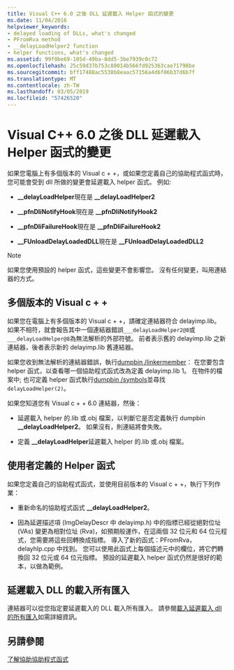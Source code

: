 ```yaml
---
title: Visual C++ 6.0 之後 DLL 延遲載入 Helper 函式的變更
ms.date: 11/04/2016
helpviewer_keywords:
- delayed loading of DLLs, what's changed
- PFromRva method
- __delayLoadHelper2 function
- helper functions, what's changed
ms.assetid: 99f0be69-105d-49ba-8dd5-3be7939c0c72
ms.openlocfilehash: 25c59d37b753c80014b566fd925363cae71798be
ms.sourcegitcommit: bff17488ac5538b8eaac57156a4d6f06b37d6b7f
ms.translationtype: MT
ms.contentlocale: zh-TW
ms.lasthandoff: 03/05/2019
ms.locfileid: "57426520"
---
```

# <a name="changes-in-the-dll-delayed-loading-helper-function-since-visual-c-60"></a>Visual C++ 6.0 之後 DLL 延遲載入 Helper 函式的變更

如果您電腦上有多個版本的 Visual c + +，或如果您定義自己的協助程式函式時，您可能會受到 dll 所做的變更會延遲載入 helper 函式。 例如: 

- **__delayLoadHelper**現在是 **__delayLoadHelper2**

- **__pfnDliNotifyHook**現在是 **__pfnDliNotifyHook2**

- **__pfnDliFailureHook**現在是 **__pfnDliFailureHook2**

- **__FUnloadDelayLoadedDLL**現在是 **__FUnloadDelayLoadedDLL2**

> [!NOTE]
>  如果您使用預設的 helper 函式，這些變更不會影響您。 沒有任何變更，叫用連結器的方式。

## <a name="multiple-versions-of-visual-c"></a>多個版本的 Visual c + +

如果您在電腦上有多個版本的 Visual c + +，請確定連結器符合 delayimp.lib。 如果不相符，就會報告其中一個連結器錯誤`___delayLoadHelper2@8`或`___delayLoadHelper@8`為無法解析的外部符號。 前者表示舊的 delayimp.lib 之新連結器，後者表示新的 delayimp.lib 舊連結器。

如果您收到無法解析的連結器錯誤，執行[dumpbin /linkermember](../../build/reference/linkermember.md)： 在您要包含 helper 函式，以查看哪一個協助程式函式改為定義 delayimp.lib 1。 在物件的檔案中; 也可定義 helper 函式執行[dumpbin /symbols](../../build/reference/symbols.md)並尋找`delayLoadHelper(2)`。

如果您知道您有 Visual c + + 6.0 連結器，然後：

- 延遲載入 helper 的.lib 或.obj 檔案，以判斷它是否定義執行 dumpbin **__delayLoadHelper2**。 如果沒有，則連結將會失敗。

- 定義 **__delayLoadHelper**延遲載入 helper 的.lib 或.obj 檔案。

## <a name="user-defined-helper-function"></a>使用者定義的 Helper 函式

如果您定義自己的協助程式函式，並使用目前版本的 Visual c + +，執行下列作業：

- 重新命名的協助程式函式 **__delayLoadHelper2**。

- 因為延遲描述項 (ImgDelayDescr 中 delayimp.h) 中的指標已經從絕對位址 (VAs) 變更為相對位址 (Rva)，如預期般運作，在這兩個 32 位元和 64 位元程式，您需要將這些回轉換成指標。 導入了新的函式：PFromRva，delayhlp.cpp 中找到。 您可以使用此函式上每個描述元中的欄位，將它們轉換回 32 位元或 64 位元指標。 預設的延遲載入 helper 函式仍然是很好的範本，以做為範例。

## <a name="load-all-imports-for-a-delay-loaded-dll"></a>延遲載入 DLL 的載入所有匯入

連結器可以從您指定要延遲載入的 DLL 載入所有匯入。 請參閱[載入延遲載入 dll 的所有匯入](../../build/reference/loading-all-imports-for-a-delay-loaded-dll.md)如需詳細資訊。

## <a name="see-also"></a>另請參閱

[了解協助協助程式函式](understanding-the-helper-function.md)
